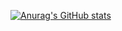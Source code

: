 [![Anurag's GitHub stats](https://github-readme-stats.vercel.app/api?username=dekapro9x&theme=radical&show_icons=true)](https://github.com/anuraghazra/github-readme-stats)
